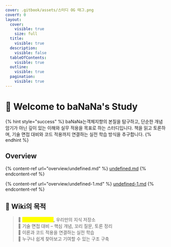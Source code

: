 ```yaml
---
cover: .gitbook/assets/스터디 OG 태그.png
coverY: 0
layout:
  cover:
    visible: true
    size: full
  title:
    visible: true
  description:
    visible: false
  tableOfContents:
    visible: true
  outline:
    visible: true
  pagination:
    visible: true
---
```


# 🍌 Welcome to baNaNa's Study

{% hint style="success" %}
baNaNa는객체지향의 본질을 탐구하고, 단순한 개념 암기가 아닌 깊이 있는 이해와 실무 적용을 목표로 하는 스터디입니다. 책을 읽고 토론하며, 기술 면접 대비와 코드 적용까지 연결하는 실전 학습 방식을 추구합니다.
{% endhint %}

## Overview

{% content-ref url="overview/undefined.md" %}
[undefined.md](overview/undefined.md)
{% endcontent-ref %}

{% content-ref url="overview/undefined-1.md" %}
[undefined-1.md](overview/undefined-1.md)
{% endcontent-ref %}



## 🎯 Wiki의 목적

> 🔹 <mark style="color:yellow;">단순 필사가 아닌</mark>, 우리만의 지식 저장소\
> 🔹 기술 면접 대비 – 핵심 개념, 꼬리 질문, 토론 정리\
> 🔹 이론과 코드 적용을 연결하는 실전 학습\
> 🔹 누구나 쉽게 찾아보고 기여할 수 있는 구조 구축

